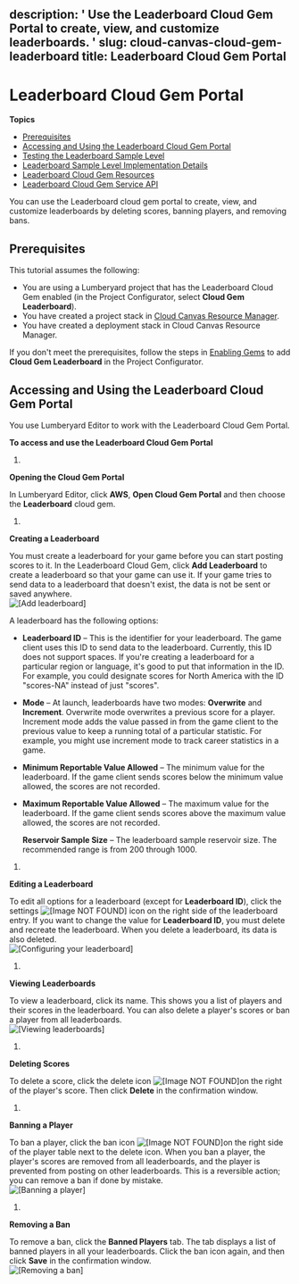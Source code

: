 description: ' Use the Leaderboard Cloud Gem Portal to create, view, and customize
  leaderboards. '
slug: cloud-canvas-cloud-gem-leaderboard
title: Leaderboard Cloud Gem Portal
---
# Leaderboard Cloud Gem Portal<a name="cloud-canvas-cloud-gem-leaderboard"></a>

**Topics**
+ [Prerequisites](#cloud-canvas-cloud-gem-leaderboard-prerequisites)
+ [Accessing and Using the Leaderboard Cloud Gem Portal](#cloud-canvas-cloud-gem-leaderboard-accessing-using)
+ [Testing the Leaderboard Sample Level](cloud-canvas-cloud-gem-leaderboard-testing-the-leaderboard-sample-level.md)
+ [Leaderboard Sample Level Implementation Details](cloud-canvas-cloud-gem-leaderboard-implementation-details.md)
+ [Leaderboard Cloud Gem Resources](cloud-canvas-cloud-gem-leaderboard-resources.md)
+ [Leaderboard Cloud Gem Service API](cloud-canvas-cloud-gem-leaderboard-cloud-gem-service-api.md)

You can use the Leaderboard cloud gem portal to create, view, and customize leaderboards by deleting scores, banning players, and removing bans\.

## Prerequisites<a name="cloud-canvas-cloud-gem-leaderboard-prerequisites"></a>

This tutorial assumes the following:
+ You are using a Lumberyard project that has the Leaderboard Cloud Gem enabled \(in the Project Configurator, select **Cloud Gem Leaderboard**\)\.
+ You have created a project stack in [Cloud Canvas Resource Manager](cloud-canvas-ui-rm-overview.md)\.
+ You have created a deployment stack in Cloud Canvas Resource Manager\.

If you don't meet the prerequisites, follow the steps in [Enabling Gems](gems-system-using-project-configurator.md) to add **Cloud Gem Leaderboard** in the Project Configurator\.

## Accessing and Using the Leaderboard Cloud Gem Portal<a name="cloud-canvas-cloud-gem-leaderboard-accessing-using"></a>

You use Lumberyard Editor to work with the Leaderboard Cloud Gem Portal\.

**To access and use the Leaderboard Cloud Gem Portal**

1. 

**Opening the Cloud Gem Portal**

   In Lumberyard Editor, click **AWS**, **Open Cloud Gem Portal** and then choose the **Leaderboard** cloud gem\.

1. 

**Creating a Leaderboard**

   You must create a leaderboard for your game before you can start posting scores to it\. In the Leaderboard Cloud Gem, click **Add Leaderboard** to create a leaderboard so that your game can use it\. If your game tries to send data to a leaderboard that doesn't exist, the data is not be sent or saved anywhere\.  
![\[Add leaderboard\]](/images/userguide/cloud_canvas/cloud-canvas-cloud-gem-leaderboard-add.png)

   A leaderboard has the following options:
   + **Leaderboard ID** – This is the identifier for your leaderboard\. The game client uses this ID to send data to the leaderboard\. Currently, this ID does not support spaces\. If you're creating a leaderboard for a particular region or language, it's good to put that information in the ID\. For example, you could designate scores for North America with the ID "scores\-NA" instead of just "scores"\.
   + **Mode** – At launch, leaderboards have two modes: **Overwrite** and **Increment**\. Overwrite mode overwrites a previous score for a player\. Increment mode adds the value passed in from the game client to the previous value to keep a running total of a particular statistic\. For example, you might use increment mode to track career statistics in a game\.
   + **Minimum Reportable Value Allowed** – The minimum value for the leaderboard\. If the game client sends scores below the minimum value allowed, the scores are not recorded\.
   + **Maximum Reportable Value Allowed** – The maximum value for the leaderboard\. If the game client sends scores above the maximum value allowed, the scores are not recorded\.

     **Reservoir Sample Size** – The leaderboard sample reservoir size\. The recommended range is from 200 through 1000\.

1. 

**Editing a Leaderboard**

   To edit all options for a leaderboard \(except for **Leaderboard ID**\), click the settings ![\[Image NOT FOUND\]](/images/userguide/cloud_canvas/cloud-canvas-cloud-gem-leaderboard-settings-icon.png) icon on the right side of the leaderboard entry\. If you want to change the value for **Leaderboard ID**, you must delete and recreate the leaderboard\. When you delete a leaderboard, its data is also deleted\.  
![\[Configuring your leaderboard\]](/images/userguide/cloud_canvas/cloud-canvas-cloud-gem-leaderboard-configure.png)

1. 

**Viewing Leaderboards**

   To view a leaderboard, click its name\. This shows you a list of players and their scores in the leaderboard\. You can also delete a player's scores or ban a player from all leaderboards\.  
![\[Viewing leaderboards\]](/images/userguide/cloud_canvas/cloud-canvas-cloud-gem-leaderboard-view.png)

1. 

**Deleting Scores**

   To delete a score, click the delete icon ![\[Image NOT FOUND\]](/images/userguide/cloud_canvas/cloud-canvas-cloud-gem-leaderboard-trash-icon.png)on the right of the player's score\. Then click **Delete** in the confirmation window\.

1. 

**Banning a Player**

   To ban a player, click the ban icon ![\[Image NOT FOUND\]](/images/userguide/cloud_canvas/cloud-canvas-cloud-gem-leaderboard-ban-icon.png)on the right side of the player table next to the delete icon\. When you ban a player, the player's scores are removed from all leaderboards, and the player is prevented from posting on other leaderboards\. This is a reversible action; you can remove a ban if done by mistake\.  
![\[Banning a player\]](/images/userguide/cloud_canvas/cloud-canvas-cloud-gem-leaderboard-ban.png)

1. 

**Removing a Ban**

   To remove a ban, click the **Banned Players** tab\. The tab displays a list of banned players in all your leaderboards\. Click the ban icon again, and then click **Save** in the confirmation window\.  
![\[Removing a ban\]](/images/userguide/cloud_canvas/cloud-canvas-cloud-gem-leaderboard-ban-remove.png)